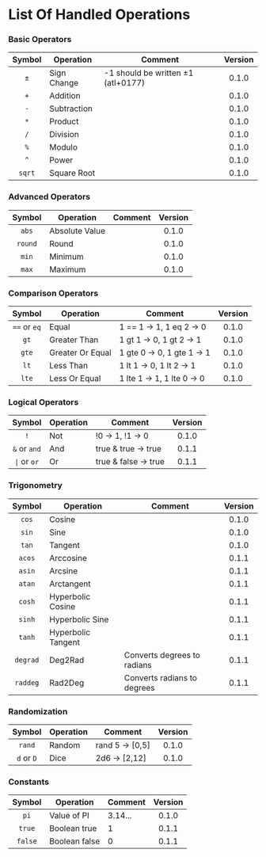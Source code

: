 # List Of Handled Operations

### Basic Operators
| Symbol | Operation   | Comment                            | Version |
|:------:|-------------|------------------------------------|:-------:|
| `±`    | Sign Change | -1 should be written ±1 (atl+0177) | 0.1.0   |
| `+`    | Addition    |                                    | 0.1.0   |
| `-`    | Subtraction |                                    | 0.1.0   |
| `*`    | Product     |                                    | 0.1.0   |
| `/`    | Division    |                                    | 0.1.0   |
| `%`    | Modulo      |                                    | 0.1.0   |
| `^`    | Power       |                                    | 0.1.0   |
| `sqrt` | Square Root |                                    | 0.1.0   |

### Advanced Operators

| Symbol  | Operation      | Comment | Version |
|:-------:|----------------|---------|:-------:|
| `abs`   | Absolute Value |         | 0.1.0   |
| `round` | Round          |         | 0.1.0   |
| `min`   | Minimum        |         | 0.1.0   |
| `max`   | Maximum        |         | 0.1.0   |

### Comparison Operators

| Symbol       | Operation        | Comment                    | Version |
|:------------:|------------------|----------------------------|:-------:|
| `==` or `eq` | Equal            | 1 == 1 -> 1, 1 eq 2 -> 0   | 0.1.0   |
| `gt`         | Greater Than     | 1 gt 1 -> 0, 1 gt 2 -> 1   | 0.1.0   |
| `gte`        | Greater Or Equal | 1 gte 0 -> 0, 1 gte 1 -> 1 | 0.1.0   |
| `lt`         | Less Than        | 1 lt 1 -> 0, 1 lt 2 -> 1   | 0.1.0   |
| `lte`        | Less Or Equal    | 1 lte 1 -> 1, 1 lte 0 -> 0 | 0.1.0   |

### Logical Operators

| Symbol       | Operation        | Comment                    | Version |
|:------------:|------------------|----------------------------|:-------:|
| `!`          | Not              | !0 -> 1, !1 -> 0           | 0.1.0   |
| `&` or `and` | And              | true & true -> true        | 0.1.1   |
| `\|` or `or` | Or               | true & false -> true       | 0.1.1   |

### Trigonometry

| Symbol   | Operation          | Comment                     | Version |
|:--------:|--------------------|-----------------------------|:-------:|
| `cos`    | Cosine             |                             | 0.1.0   |
| `sin`    | Sine               |                             | 0.1.0   |
| `tan`    | Tangent            |                             | 0.1.0   |
| `acos`   | Arccosine          |                             | 0.1.1   |
| `asin`   | Arcsine            |                             | 0.1.1   |
| `atan`   | Arctangent         |                             | 0.1.1   |
| `cosh`   | Hyperbolic Cosine  |                             | 0.1.1   |
| `sinh`   | Hyperbolic Sine    |                             | 0.1.1   |
| `tanh`   | Hyperbolic Tangent |                             | 0.1.1   |
| `degrad` | Deg2Rad            | Converts degrees to radians | 0.1.1   |
| `raddeg` | Rad2Deg            | Converts radians to degrees | 0.1.1   |

### Randomization

| Symbol     | Operation | Comment         | Version |
|:----------:|-----------|-----------------|:-------:|
| `rand`     | Random    | rand 5 -> [0,5] | 0.1.0   |
| `d` or `D` | Dice      | 2d6 -> [2,12]   | 0.1.0   |

### Constants

| Symbol  | Operation     | Comment | Version |
|:-------:|---------------|---------|:-------:|
| `pi`    | Value of PI   | 3.14... | 0.1.0   |
| `true`  | Boolean true  | 1       | 0.1.1   |
| `false` | Boolean false | 0       | 0.1.1   |
